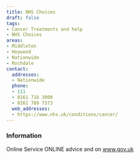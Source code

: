 ```yaml
---
title: NHS Choices
draft: false
tags:
- Cancer Treatments and help
- NHS Choices
areas:
- Middleton
- Heywood
- Nationwide
- Rochdale
contact:
  addresses:
  - Nationwide
  phone:
  - 111
  - 0161 716 3000
  - 0161 789 7373
  web_addresses:
  - https://www.nhs.uk/conditions/cancer/
---
```


### Information
Online Service
ONLINE advice and on www.gov.uk

